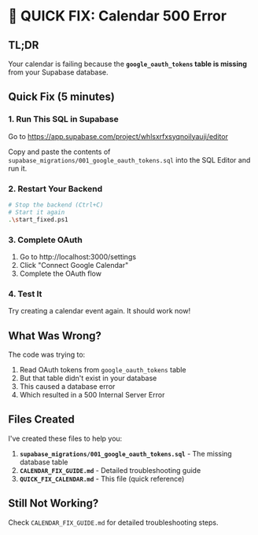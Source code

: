 # 🚨 QUICK FIX: Calendar 500 Error

## TL;DR
Your calendar is failing because the **`google_oauth_tokens` table is missing** from your Supabase database.

## Quick Fix (5 minutes)

### 1. Run This SQL in Supabase
Go to https://app.supabase.com/project/whlsxrfxsyqnoilyauji/editor

Copy and paste the contents of `supabase_migrations/001_google_oauth_tokens.sql` into the SQL Editor and run it.

### 2. Restart Your Backend
```bash
# Stop the backend (Ctrl+C)
# Start it again
.\start_fixed.ps1
```

### 3. Complete OAuth
1. Go to http://localhost:3000/settings
2. Click "Connect Google Calendar"
3. Complete the OAuth flow

### 4. Test It
Try creating a calendar event again. It should work now!

## What Was Wrong?

The code was trying to:
1. Read OAuth tokens from `google_oauth_tokens` table
2. But that table didn't exist in your database
3. This caused a database error
4. Which resulted in a 500 Internal Server Error

## Files Created

I've created these files to help you:

1. **`supabase_migrations/001_google_oauth_tokens.sql`** - The missing database table
2. **`CALENDAR_FIX_GUIDE.md`** - Detailed troubleshooting guide
3. **`QUICK_FIX_CALENDAR.md`** - This file (quick reference)

## Still Not Working?

Check `CALENDAR_FIX_GUIDE.md` for detailed troubleshooting steps.

